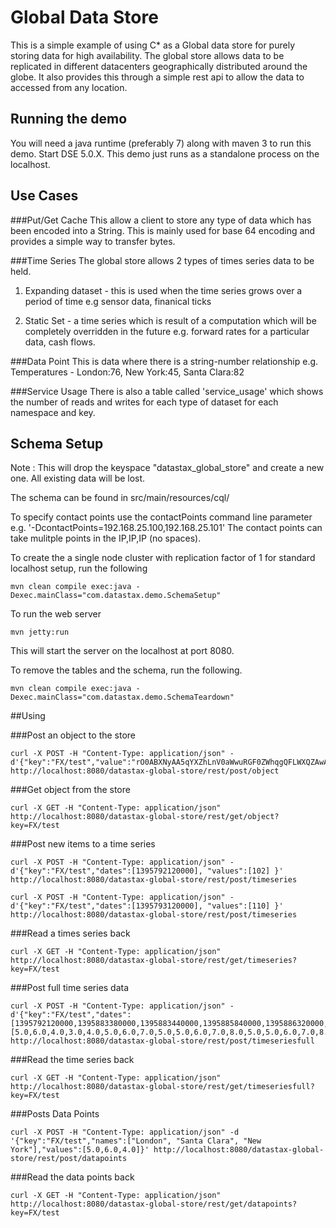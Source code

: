 Global Data Store
========================================================

This is a simple example of using C* as a Global data store for purely storing data for high availability. The global store allows data to be replicated in different datacenters geographically distributed around the globe. It also provides this through a simple rest api to allow the data to accessed from any location.  

## Running the demo 

You will need a java runtime (preferably 7) along with maven 3 to run this demo. Start DSE 5.0.X. This demo just runs as a standalone process on the localhost.

## Use Cases

###Put/Get Cache
This allow a client to store any type of data which has been encoded into a String. This is mainly used for base 64 encoding and provides a simple way to transfer bytes.

###Time Series
The global store allows 2 types of times series data to be held.

1. Expanding dataset - this is used when the time series grows over a period of time e.g sensor data, finanical ticks

2. Static Set - a time series which is result of a computation which will be completely overridden in the future e.g. forward rates for a particular data, cash flows. 

###Data Point
This is data where there is a string-number relationship e.g. Temperatures - London:76, New York:45, Santa Clara:82

###Service Usage
There is also a table called 'service_usage' which shows the number of reads and writes for each type of dataset for each namespace and key.
   
## Schema Setup
Note : This will drop the keyspace "datastax_global_store" and create a new one. All existing data will be lost. 

The schema can be found in src/main/resources/cql/

To specify contact points use the contactPoints command line parameter e.g. '-DcontactPoints=192.168.25.100,192.168.25.101'
The contact points can take mulitple points in the IP,IP,IP (no spaces).

To create the a single node cluster with replication factor of 1 for standard localhost setup, run the following

    mvn clean compile exec:java -Dexec.mainClass="com.datastax.demo.SchemaSetup"

To run the web server 

    mvn jetty:run
    
This will start the server on the localhost at port 8080.

To remove the tables and the schema, run the following.

    mvn clean compile exec:java -Dexec.mainClass="com.datastax.demo.SchemaTeardown"
	
##Using

###Post an object to the store

	curl -X POST -H "Content-Type: application/json" -d'{"key":"FX/test","value":"rO0ABXNyAA5qYXZhLnV0aWwuRGF0ZWhqgQFLWXQZAwAAeHB3CAAAAUsmhmEjeA"}' http://localhost:8080/datastax-global-store/rest/post/object

###Get object from the store

	curl -X GET -H "Content-Type: application/json" http://localhost:8080/datastax-global-store/rest/get/object?key=FX/test

###Post new items to a time series
```
curl -X POST -H "Content-Type: application/json" -d'{"key":"FX/test","dates":[1395792120000], "values":[102] }' http://localhost:8080/datastax-global-store/rest/post/timeseries

curl -X POST -H "Content-Type: application/json" -d'{"key":"FX/test","dates":[1395793120000], "values":[110] }' http://localhost:8080/datastax-global-store/rest/post/timeseries
```
###Read a times series back
 
	curl -X GET -H "Content-Type: application/json" http://localhost:8080/datastax-global-store/rest/get/timeseries?key=FX/test

###Post full time series data
```
curl -X POST -H "Content-Type: application/json" -d'{"key":"FX/test","dates":[1395792120000,1395883380000,1395883440000,1395885840000,1395886320000,1395886980000,1395887040000,1395889140000,1395889260000,1395889380000,1395890100000,1395890760000,1395891240000,1395891540000,1395893520000,1395894180000,1395894300000,1395894360000,1395895140000,1395895740000,1395895920000,1395896340000,1395896580000,1395896640000,1395898440000,1395898920000,1395898980000,1395899040000,1395899640000,1395899700000,1395899820000,1395899940000,1395900060000,1395900240000,1395900600000,1395900780000,1395900960000,1395901200000,1395901560000,1395901740000,1395902280000,1395902460000,1395902520000,1395902760000,1395902940000],"values":[5.0,6.0,4.0,3.0,4.0,5.0,6.0,7.0,5.0,5.0,6.0,7.0,8.0,5.0,5.0,6.0,7.0,8.0,9.0,7.0,6.0,5.0,6.0,4.0,3.0,5.0,6.0,7.0,5.0,4.0,6.0,3.0,4.0,5.0,7.0,5.0,4.0,6.0,7.0,5.0,5.0,4.0,6.0,7.0,8.0]}' http://localhost:8080/datastax-global-store/rest/post/timeseriesfull
```
###Read the time series back

	curl -X GET -H "Content-Type: application/json"  http://localhost:8080/datastax-global-store/rest/get/timeseriesfull?key=FX/test

###Posts Data Points 

	curl -X POST -H "Content-Type: application/json" -d '{"key":"FX/test","names":["London", "Santa Clara", "New York"],"values":[5.0,6.0,4.0]}' http://localhost:8080/datastax-global-store/rest/post/datapoints

###Read the data points back

	curl -X GET -H "Content-Type: application/json" http://localhost:8080/datastax-global-store/rest/get/datapoints?key=FX/test



